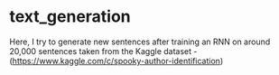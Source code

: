 # text_generation
Here, I try to generate new sentences after training an RNN on around 20,000 sentences taken from the Kaggle dataset - (https://www.kaggle.com/c/spooky-author-identification)
